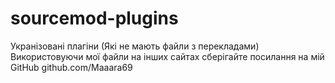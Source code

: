 # sourcemod-plugins
Укранізовані плагіни (Які не мають файли з перекладами)
Використовуючи мої файли на інших сайтах сберігайте посилання на мій GitHub
                                                                     github.com/Maaara69

